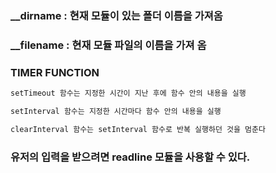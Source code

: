### __dirname : 현재 모듈이 있는 폴더 이름을 가져옴
### __filename : 현재 모듈 파일의 이름을 가져 옴


### TIMER FUNCTION
```js
setTimeout 함수는 지정한 시간이 지난 후에 함수 안의 내용을 실행

setInterval 함수는 지정한 시간마다 함수 안의 내용을 실행

clearInterval 함수는 setInterval 함수로 반복 실행하던 것을 멈춘다
```

### 유저의 입력을 받으려면 readline 모듈을 사용할 수 있다.